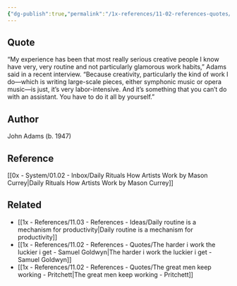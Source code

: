 ```yaml
---
{"dg-publish":true,"permalink":"/1x-references/11-02-references-quotes/creativity-is-labor-intensive-john-adams/","title":"Creativity is labor intensive - John Adams","dgShowBacklinks":false}
---
```



## Quote
“My experience has been that most really serious creative people I know have very, very routine and not particularly glamorous work habits,” Adams said in a recent interview. “Because creativity, particularly the kind of work I do—which is writing large-scale pieces, either symphonic music or opera music—is just, it’s very labor-intensive. And it’s something that you can’t do with an assistant. You have to do it all by yourself.”

## Author
John Adams (b. 1947)

## Reference
[[0x - System/01.02 - Inbox/Daily Rituals How Artists Work by Mason Currey\|Daily Rituals How Artists Work by Mason Currey]]

## Related
- [[1x - References/11.03 - References - Ideas/Daily routine is a mechanism for productivity\|Daily routine is a mechanism for productivity]]
- [[1x - References/11.02 - References - Quotes/The harder i work the luckier i get - Samuel Goldwyn\|The harder i work the luckier i get - Samuel Goldwyn]]
- [[1x - References/11.02 - References - Quotes/The great men keep working - Pritchett\|The great men keep working - Pritchett]]
